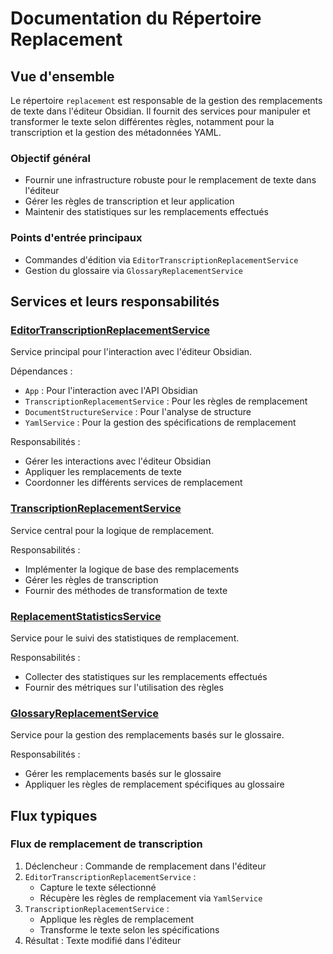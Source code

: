 # Documentation du Répertoire Replacement

## Vue d'ensemble
Le répertoire `replacement` est responsable de la gestion des remplacements de texte dans l'éditeur Obsidian. Il fournit des services pour manipuler et transformer le texte selon différentes règles, notamment pour la transcription et la gestion des métadonnées YAML.

### Objectif général
- Fournir une infrastructure robuste pour le remplacement de texte dans l'éditeur
- Gérer les règles de transcription et leur application
- Maintenir des statistiques sur les remplacements effectués

### Points d'entrée principaux
- Commandes d'édition via `EditorTranscriptionReplacementService`
- Gestion du glossaire via `GlossaryReplacementService`

## Services et leurs responsabilités

### [EditorTranscriptionReplacementService](apply-replacement/editor-transcription-replacement.service.ts)
Service principal pour l'interaction avec l'éditeur Obsidian.

Dépendances :
- `App` : Pour l'interaction avec l'API Obsidian
- `TranscriptionReplacementService` : Pour les règles de remplacement
- `DocumentStructureService` : Pour l'analyse de structure
- `YamlService` : Pour la gestion des spécifications de remplacement

Responsabilités :
- Gérer les interactions avec l'éditeur Obsidian
- Appliquer les remplacements de texte
- Coordonner les différents services de remplacement

### [TranscriptionReplacementService](apply-replacement/transcription-replacement.service.ts)
Service central pour la logique de remplacement.

Responsabilités :
- Implémenter la logique de base des remplacements
- Gérer les règles de transcription
- Fournir des méthodes de transformation de texte

### [ReplacementStatisticsService](apply-replacement/replacement-statistics.service.ts)
Service pour le suivi des statistiques de remplacement.

Responsabilités :
- Collecter des statistiques sur les remplacements effectués
- Fournir des métriques sur l'utilisation des règles

### [GlossaryReplacementService](specs-creation/glossary-replacement.service.ts)
Service pour la gestion des remplacements basés sur le glossaire.

Responsabilités :
- Gérer les remplacements basés sur le glossaire
- Appliquer les règles de remplacement spécifiques au glossaire

## Flux typiques

### Flux de remplacement de transcription
1. Déclencheur : Commande de remplacement dans l'éditeur
2. `EditorTranscriptionReplacementService` :
   - Capture le texte sélectionné
   - Récupère les règles de remplacement via `YamlService`
3. `TranscriptionReplacementService` :
   - Applique les règles de remplacement
   - Transforme le texte selon les spécifications
4. Résultat : Texte modifié dans l'éditeur
